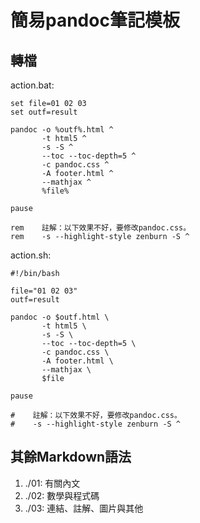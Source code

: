 # 簡易pandoc筆記模板

## 轉檔

action.bat:

~~~~~~ {#pandoc .txt .numberLines startFrom="1"}
set file=01 02 03
set outf=result

pandoc -o %outf%.html ^
       -t html5 ^
       -s -S ^
       --toc --toc-depth=5 ^
       -c pandoc.css ^
       -A footer.html ^
       --mathjax ^
       %file%

pause

rem    註解：以下效果不好，要修改pandoc.css。
rem    -s --highlight-style zenburn -S ^
~~~~~~~~~~~~~~~~~~~~~~~~~~~~~~~~~~~~~~~~~~~~~~~~~

action.sh:

~~~~~~ {#pandoc .txt .numberLines startFrom="1"}
#!/bin/bash

file="01 02 03"
outf=result

pandoc -o $outf.html \
       -t html5 \
       -s -S \
       --toc --toc-depth=5 \
       -c pandoc.css \
       -A footer.html \
       --mathjax \
       $file

pause

#    註解：以下效果不好，要修改pandoc.css。
#    -s --highlight-style zenburn -S ^
~~~~~~~~~~~~~~~~~~~~~~~~~~~~~~~~~~~~~~~~~~~~~~~~~

## 其餘Markdown語法

1. ./01: 有關內文
2. ./02: 數學與程式碼
3. ./03: 連結、註解、圖片與其他
